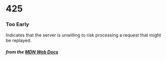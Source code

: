 # 425
### Too Early

Indicates that the server is unwilling to risk processing a request that might be replayed.

#### *from the [MDN Web Docs](https://developer.mozilla.org/en-US/docs/Web/HTTP/Status)* 